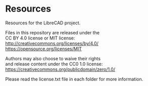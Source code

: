 # Resources
Resources for the LibreCAD project.

Files in this repository are released under the  
CC BY 4.0 license or MIT license:  
http://creativecommons.org/licenses/by/4.0/  
https://opensource.org/licenses/MIT  

Authors may also choose to waive their rights  
and release content under the CC0 1.0 license:  
https://creativecommons.org/publicdomain/zero/1.0/

Please read the license.txt file in each folder for more information.
